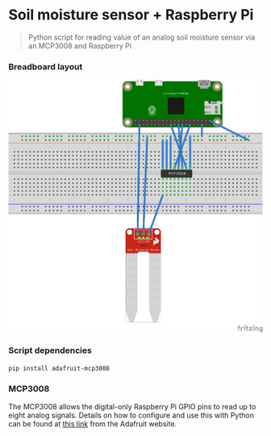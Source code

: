 # Soil moisture sensor + Raspberry Pi

> Python script for reading value of an analog soil moisture sensor via an
> MCP3008 and Raspberry Pi

### Breadboard layout

![Breadboard](schematic_bb.png)

### Script dependencies

```bash
pip install adafruit-mcp3008
```

### MCP3008

The MCP3008 allows the digital-only Raspberry Pi GPIO pins to read up to eight
analog signals. Details on how to configure and use this with Python can be
found at
[this link](https://learn.adafruit.com/raspberry-pi-analog-to-digital-converters/mcp3008)
from the Adafruit website.
